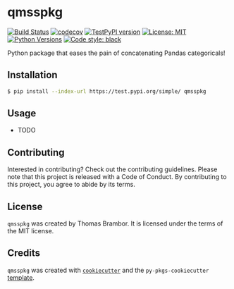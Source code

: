 # qmsspkg

[![Build Status](https://github.com/<your-username>/qmsspkg/actions/workflows/ci-cd.yml/badge.svg)](https://github.com/<your-username>/qmsspkg/actions)
[![codecov](https://codecov.io/gh/<your-username>/qmsspkg/branch/main/graph/badge.svg)](https://codecov.io/gh/<your-username>/qmsspkg)
[![TestPyPI version](https://img.shields.io/badge/dynamic/json?label=TestPyPI&query=info.version&url=https://test.pypi.org/pypi/qmsspkg/json)](https://test.pypi.org/project/qmsspkg/)
[![License: MIT](https://img.shields.io/badge/License-MIT-yellow.svg)](https://opensource.org/licenses/MIT)
[![Python Versions](https://img.shields.io/badge/dynamic/json?label=Python&query=info.requires_python&url=https://test.pypi.org/pypi/qmsspkg/json)](https://test.pypi.org/project/qmsspkg/)
[![Code style: black](https://img.shields.io/badge/code%20style-black-000000.svg)](https://github.com/psf/black)

Python package that eases the pain of concatenating Pandas categoricals!

## Installation

```bash
$ pip install --index-url https://test.pypi.org/simple/ qmsspkg
```

## Usage

- TODO

## Contributing

Interested in contributing? Check out the contributing guidelines. Please note that this project is released with a Code of Conduct. By contributing to this project, you agree to abide by its terms.

## License

`qmsspkg` was created by Thomas Brambor. It is licensed under the terms of the MIT license.

## Credits

`qmsspkg` was created with [`cookiecutter`](https://cookiecutter.readthedocs.io/en/latest/) and the `py-pkgs-cookiecutter` [template](https://github.com/py-pkgs/py-pkgs-cookiecutter).
